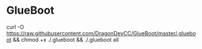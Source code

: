 # GlueBoot

curl -O https://raw.githubusercontent.com/DragonDevCC/GlueBoot/master/.glueboot && chmod +x ./.glueboot && ./.glueboot all
